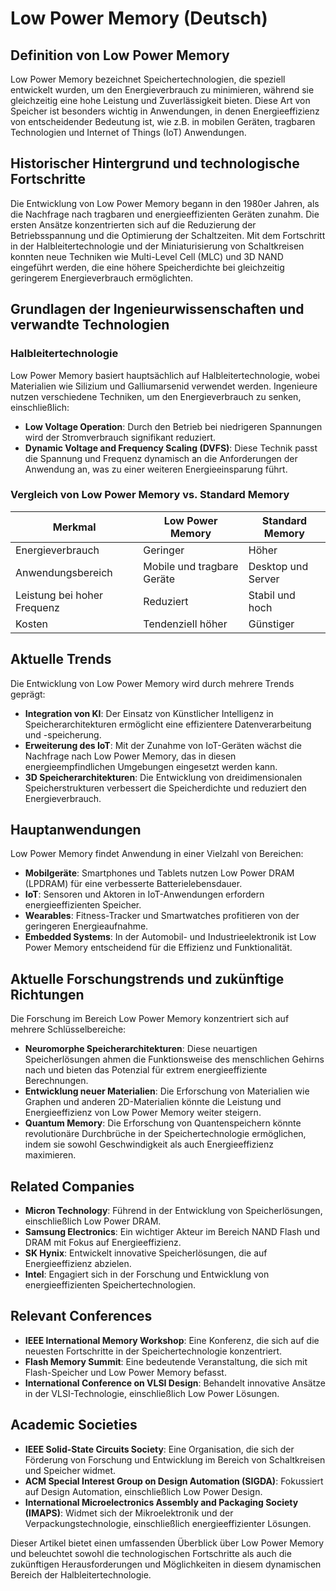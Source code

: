 # Low Power Memory (Deutsch)

## Definition von Low Power Memory

Low Power Memory bezeichnet Speichertechnologien, die speziell entwickelt wurden, um den Energieverbrauch zu minimieren, während sie gleichzeitig eine hohe Leistung und Zuverlässigkeit bieten. Diese Art von Speicher ist besonders wichtig in Anwendungen, in denen Energieeffizienz von entscheidender Bedeutung ist, wie z.B. in mobilen Geräten, tragbaren Technologien und Internet of Things (IoT) Anwendungen.

## Historischer Hintergrund und technologische Fortschritte

Die Entwicklung von Low Power Memory begann in den 1980er Jahren, als die Nachfrage nach tragbaren und energieeffizienten Geräten zunahm. Die ersten Ansätze konzentrierten sich auf die Reduzierung der Betriebsspannung und die Optimierung der Schaltzeiten. Mit dem Fortschritt in der Halbleitertechnologie und der Miniaturisierung von Schaltkreisen konnten neue Techniken wie Multi-Level Cell (MLC) und 3D NAND eingeführt werden, die eine höhere Speicherdichte bei gleichzeitig geringerem Energieverbrauch ermöglichten.

## Grundlagen der Ingenieurwissenschaften und verwandte Technologien

### Halbleitertechnologie

Low Power Memory basiert hauptsächlich auf Halbleitertechnologie, wobei Materialien wie Silizium und Galliumarsenid verwendet werden. Ingenieure nutzen verschiedene Techniken, um den Energieverbrauch zu senken, einschließlich:

- **Low Voltage Operation**: Durch den Betrieb bei niedrigeren Spannungen wird der Stromverbrauch signifikant reduziert.
- **Dynamic Voltage and Frequency Scaling (DVFS)**: Diese Technik passt die Spannung und Frequenz dynamisch an die Anforderungen der Anwendung an, was zu einer weiteren Energieeinsparung führt.
  
### Vergleich von Low Power Memory vs. Standard Memory

| Merkmal                     | Low Power Memory               | Standard Memory               |
|-----------------------------|--------------------------------|-------------------------------|
| Energieverbrauch             | Geringer                       | Höher                         |
| Anwendungsbereich            | Mobile und tragbare Geräte     | Desktop und Server            |
| Leistung bei hoher Frequenz  | Reduziert                      | Stabil und hoch               |
| Kosten                       | Tendenziell höher              | Günstiger                     |

## Aktuelle Trends

Die Entwicklung von Low Power Memory wird durch mehrere Trends geprägt:

- **Integration von KI**: Der Einsatz von Künstlicher Intelligenz in Speicherarchitekturen ermöglicht eine effizientere Datenverarbeitung und -speicherung.
- **Erweiterung des IoT**: Mit der Zunahme von IoT-Geräten wächst die Nachfrage nach Low Power Memory, das in diesen energieempfindlichen Umgebungen eingesetzt werden kann.
- **3D Speicherarchitekturen**: Die Entwicklung von dreidimensionalen Speicherstrukturen verbessert die Speicherdichte und reduziert den Energieverbrauch.

## Hauptanwendungen

Low Power Memory findet Anwendung in einer Vielzahl von Bereichen:

- **Mobilgeräte**: Smartphones und Tablets nutzen Low Power DRAM (LPDRAM) für eine verbesserte Batterielebensdauer.
- **IoT**: Sensoren und Aktoren in IoT-Anwendungen erfordern energieeffizienten Speicher.
- **Wearables**: Fitness-Tracker und Smartwatches profitieren von der geringeren Energieaufnahme.
- **Embedded Systems**: In der Automobil- und Industrieelektronik ist Low Power Memory entscheidend für die Effizienz und Funktionalität.

## Aktuelle Forschungstrends und zukünftige Richtungen

Die Forschung im Bereich Low Power Memory konzentriert sich auf mehrere Schlüsselbereiche:

- **Neuromorphe Speicherarchitekturen**: Diese neuartigen Speicherlösungen ahmen die Funktionsweise des menschlichen Gehirns nach und bieten das Potenzial für extrem energieeffiziente Berechnungen.
- **Entwicklung neuer Materialien**: Die Erforschung von Materialien wie Graphen und anderen 2D-Materialien könnte die Leistung und Energieeffizienz von Low Power Memory weiter steigern.
- **Quantum Memory**: Die Erforschung von Quantenspeichern könnte revolutionäre Durchbrüche in der Speichertechnologie ermöglichen, indem sie sowohl Geschwindigkeit als auch Energieeffizienz maximieren.

## Related Companies

- **Micron Technology**: Führend in der Entwicklung von Speicherlösungen, einschließlich Low Power DRAM.
- **Samsung Electronics**: Ein wichtiger Akteur im Bereich NAND Flash und DRAM mit Fokus auf Energieeffizienz.
- **SK Hynix**: Entwickelt innovative Speicherlösungen, die auf Energieeffizienz abzielen.
- **Intel**: Engagiert sich in der Forschung und Entwicklung von energieeffizienten Speichertechnologien.

## Relevant Conferences

- **IEEE International Memory Workshop**: Eine Konferenz, die sich auf die neuesten Fortschritte in der Speichertechnologie konzentriert.
- **Flash Memory Summit**: Eine bedeutende Veranstaltung, die sich mit Flash-Speicher und Low Power Memory befasst.
- **International Conference on VLSI Design**: Behandelt innovative Ansätze in der VLSI-Technologie, einschließlich Low Power Lösungen.

## Academic Societies

- **IEEE Solid-State Circuits Society**: Eine Organisation, die sich der Förderung von Forschung und Entwicklung im Bereich von Schaltkreisen und Speicher widmet.
- **ACM Special Interest Group on Design Automation (SIGDA)**: Fokussiert auf Design Automation, einschließlich Low Power Design.
- **International Microelectronics Assembly and Packaging Society (IMAPS)**: Widmet sich der Mikroelektronik und der Verpackungstechnologie, einschließlich energieeffizienter Lösungen.

Dieser Artikel bietet einen umfassenden Überblick über Low Power Memory und beleuchtet sowohl die technologischen Fortschritte als auch die zukünftigen Herausforderungen und Möglichkeiten in diesem dynamischen Bereich der Halbleitertechnologie.